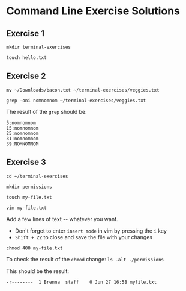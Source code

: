 # Command Line Exercise Solutions

## Exercise 1

`mkdir terminal-exercises`

`touch hello.txt`

## Exercise 2

`mv ~/Downloads/bacon.txt ~/terminal-exercises/veggies.txt`

`grep -oni nomnomnom ~/terminal-exercises/veggies.txt`

The result of the `grep` should be:

```
5:nomnomnom
15:nomnomnom
25:nomnomnom
31:nomnomnom
39:NOMNOMNOM
```

## Exercise 3

`cd ~/terminal-exercises`

`mkdir permissions`

`touch my-file.txt`

`vim my-file.txt`

Add a few lines of text -- whatever you want.
  - Don't forget to enter `insert mode` in vim by pressing the `i` key
  - `Shift + ZZ` to close and save the file with your changes

`chmod 400 my-file.txt`

To check the result of the `chmod` change: `ls -alt ./permissions`

This should be the result:

`-r--------  1 Brenna  staff    0 Jun 27 16:58 myfile.txt`
